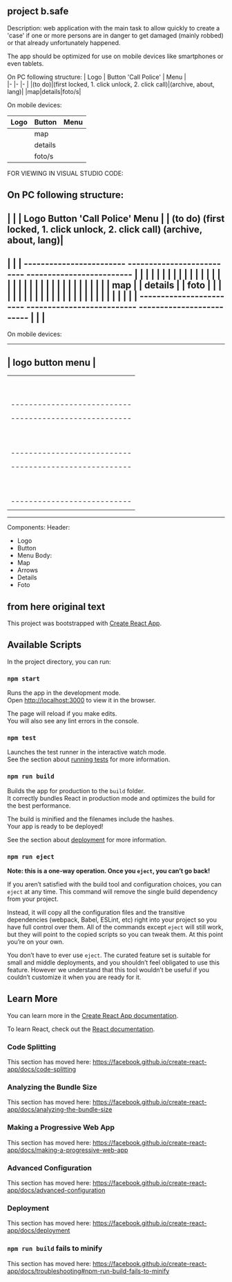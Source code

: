 
## project b.safe ##

Description: web application with the main task to allow quickly to create a 'case' if one or more persons are in danger to get damaged (mainly robbed) or that already unfortunately happened.

The app should be optimized for use on mobile devices like smartphones or even tablets.

On PC following structure:
|  Logo	| Button 'Call Police'  	|  Menu 	|  	
|-	|-	|-	|
|(to do)|(first locked, 1. click unlock, 2. click call)|(archive, about, lang)|
|map|details|foto/s|


On mobile devices:

|Logo |Button |Menu|
|-	|-	|-	|
|   | map | |
|   | details | |
|   |foto/s | |


FOR VIEWING IN VISUAL STUDIO CODE:

On PC following structure:
--------------------------------------------------------------------------------------------
|                                                                                          |
|   Logo                          Button 'Call Police'                             Menu    |
|  (to do)         (first locked, 1. click unlock, 2. click call)    (archive, about, lang)|
--------------------------------------------------------------------------------------------
|                                                                                          |
|    ------------------------    --------------------------   -------------------------    |
|    |                      |    |                        |   |                       |    |
|    |                      |    |                        |   |                       |    |
|    |                      |    |                        |   |                       |    |
|    |                      |    |                        |   |                       |    |
|    |         map          |    |        details         |   |         foto          |    |
|    |                      |    |                        |   |                       |    |
|    |                      |    |                        |   |                       |    |
|    |                      |    |                        |   |                       |    |
|    ------------------------    --------------------------   -------------------------    |
|                                                                                          |
--------------------------------------------------------------------------------------------

On mobile devices:

-----------------------------------
| logo         button        menu |
-----------------------------------
|                                 |
|   ---------------------------   |
|   |          arrows         |   |
|   |     ---------------     |   |
|   |     |              |    |   |
|   |     |              |    |   |
|   |  <  |     map      |  > |   |
|   |     |              |    |   |
|   |     |              |    |   |
|   |     ---------------     |   |
|   |to indicate the direction|   |
|   ---------------------------   |
|                                 |
|   ---------------------------   |
|   |                         |   |
|   |                         |   |
|   |                         |   |
|   |                         |   |
|   |         details         |   |
|   |                         |   |
|   |                         |   |
|   |                         |   |
|   |                         |   |
|   ---------------------------   |
|                                 |
|   ---------------------------   |
|   |                         |   |
|   |                         |   |
|   |                         |   |
|   |                         |   |
|   |           foto          |   |
|   |                         |   |
|   |                         |   |
|   |                         |   |
|   |                         |   |
|   ---------------------------   |
|                                 |
-----------------------------------

Components:
Header:
 - Logo
 - Button
 - Menu
 Body:
 - Map
 - Arrows
 - Details
 - Foto





## from here original text ##
This project was bootstrapped with [Create React App](https://github.com/facebook/create-react-app).

## Available Scripts

In the project directory, you can run:

### `npm start`

Runs the app in the development mode.<br />
Open [http://localhost:3000](http://localhost:3000) to view it in the browser.

The page will reload if you make edits.<br />
You will also see any lint errors in the console.

### `npm test`

Launches the test runner in the interactive watch mode.<br />
See the section about [running tests](https://facebook.github.io/create-react-app/docs/running-tests) for more information.

### `npm run build`

Builds the app for production to the `build` folder.<br />
It correctly bundles React in production mode and optimizes the build for the best performance.

The build is minified and the filenames include the hashes.<br />
Your app is ready to be deployed!

See the section about [deployment](https://facebook.github.io/create-react-app/docs/deployment) for more information.

### `npm run eject`

**Note: this is a one-way operation. Once you `eject`, you can’t go back!**

If you aren’t satisfied with the build tool and configuration choices, you can `eject` at any time. This command will remove the single build dependency from your project.

Instead, it will copy all the configuration files and the transitive dependencies (webpack, Babel, ESLint, etc) right into your project so you have full control over them. All of the commands except `eject` will still work, but they will point to the copied scripts so you can tweak them. At this point you’re on your own.

You don’t have to ever use `eject`. The curated feature set is suitable for small and middle deployments, and you shouldn’t feel obligated to use this feature. However we understand that this tool wouldn’t be useful if you couldn’t customize it when you are ready for it.

## Learn More

You can learn more in the [Create React App documentation](https://facebook.github.io/create-react-app/docs/getting-started).

To learn React, check out the [React documentation](https://reactjs.org/).

### Code Splitting

This section has moved here: https://facebook.github.io/create-react-app/docs/code-splitting

### Analyzing the Bundle Size

This section has moved here: https://facebook.github.io/create-react-app/docs/analyzing-the-bundle-size

### Making a Progressive Web App

This section has moved here: https://facebook.github.io/create-react-app/docs/making-a-progressive-web-app

### Advanced Configuration

This section has moved here: https://facebook.github.io/create-react-app/docs/advanced-configuration

### Deployment

This section has moved here: https://facebook.github.io/create-react-app/docs/deployment

### `npm run build` fails to minify

This section has moved here: https://facebook.github.io/create-react-app/docs/troubleshooting#npm-run-build-fails-to-minify
